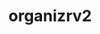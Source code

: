 <!-- generated by markdown-notes-tree -->

# organizrv2

<!-- optional markdown-notes-tree directory description starts here -->

<!-- optional markdown-notes-tree directory description ends here -->


